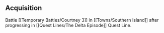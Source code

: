 ## Acquisition
Battle [[Temporary Battles/Courtney 3]] in [[Towns/Southern Island]] after progressing in [[Quest Lines/The Delta Episode]] Quest Line.